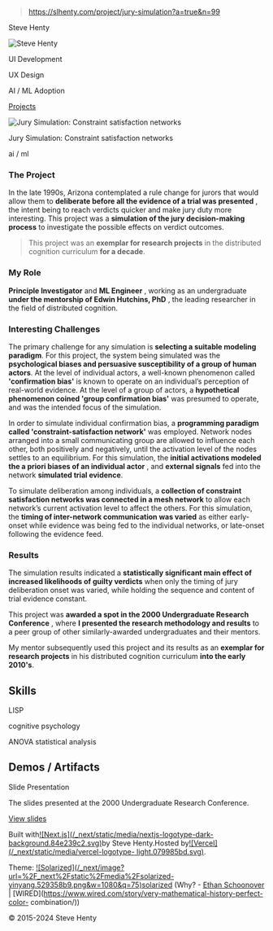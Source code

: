 > https://slhenty.com/project/jury-simulation?a=true&n=99



Steve Henty

![Steve
Henty](/_next/image?url=%2F_next%2Fstatic%2Fmedia%2FProfile_close_square.f71e0d71.jpg&w=3840&q=75)

UI Development

UX Design

AI / ML Adoption

[Projects](/?a=true&n=99#projects)

![Jury Simulation: Constraint satisfaction
networks](/_next/image?url=%2Fimages%2Fjury-simulation.hero.png&w=3840&q=75)

Jury Simulation: Constraint satisfaction networks

ai / ml

### The Project

In the late 1990s, Arizona contemplated a rule change for jurors that would
allow them to **deliberate before all the evidence of a trial was presented**
, the intent being to reach verdicts quicker and make jury duty more
interesting. This project was a **simulation of the jury decision-making
process** to investigate the possible effects on verdict outcomes.

> This project was an **exemplar for research projects** in the distributed
> cognition curriculum **for a decade**.

### My Role

**Principle Investigator** and **ML Engineer** , working as an undergraduate
**under the mentorship of Edwin Hutchins, PhD** , the leading researcher in
the field of distributed cognition.

### Interesting Challenges

The primary challenge for any simulation is **selecting a suitable modeling
paradigm**. For this project, the system being simulated was the
**psychological biases and persuasive susceptibility of a group of human
actors**. At the level of individual actors, a well-known phenomenon called
**'confirmation bias'** is known to operate on an individual’s perception of
real-world evidence. At the level of a group of actors, a **hypothetical
phenomenon coined 'group confirmation bias'** was presumed to operate, and was
the intended focus of the simulation.

In order to simulate individual confirmation bias, a **programming paradigm
called 'constraint-satisfaction network'** was employed. Network nodes
arranged into a small communicating group are allowed to influence each other,
both positively and negatively, until the activation level of the nodes
settles to an equilibrium. For this simulation, the **initial activations
modeled the a priori biases of an individual actor** , and **external
signals** fed into the network **simulated trial evidence**.

To simulate deliberation among individuals, a **collection of constraint
satisfaction networks was connected in a mesh network** to allow each
network’s current activation level to affect the others. For this simulation,
the **timing of inter-network communication was varied** as either early-onset
while evidence was being fed to the individual networks, or late-onset
following the evidence feed.

### Results

The simulation results indicated a **statistically significant main effect of
increased likelihoods of guilty verdicts** when only the timing of jury
deliberation onset was varied, while holding the sequence and content of trial
evidence constant.

This project was **awarded a spot in the 2000 Undergraduate Research
Conference** , where **I presented the research methodology and results** to a
peer group of other similarly-awarded undergraduates and their mentors.

My mentor subsequently used this project and its results as an **exemplar for
research projects** in his distributed cognition curriculum **into the early
2010's**.

## Skills

LISP

cognitive psychology

ANOVA statistical analysis

## Demos / Artifacts

Slide Presentation

The slides presented at the 2000 Undergraduate Research Conference.

[View slides](/docs/Henty-juryShort.pdf)

Built with[![Next.js](/_next/static/media/nextjs-logotype-dark-
background.84e239c2.svg)](https://nextjs.org/)by Steve Henty.Hosted
by[![Vercel](/_next/static/media/vercel-logotype-
light.079985bd.svg)](https://vercel.com).

Theme: [![Solarized](/_next/image?url=%2F_next%2Fstatic%2Fmedia%2Fsolarized-
yinyang.529358b9.png&w=1080&q=75)solarized](https://en.wikipedia.org/wiki/Solarized)
(Why? - [Ethan Schoonover](https://ethanschoonover.com/solarized/) |
[WIRED](https://www.wired.com/story/very-mathematical-history-perfect-color-
combination/))

© 2015-2024 Steve Henty

